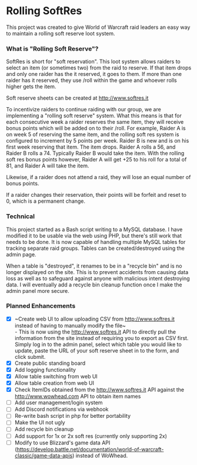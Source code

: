 # Rolling SoftRes

This project was created to give World of Warcraft raid leaders an easy way to maintain a rolling soft reserve loot system.    

### What is "Rolling Soft Reserve"?

SoftRes is short for "soft reservation".  This loot system allows raiders to select an item (or sometimes two) from the raid to reserve.  If that item drops and only one raider has the it reserved, it goes to them.  If more than one raider has it reserved, they use /roll within the game and whoever rolls higher gets the item.

Soft reserve sheets can be created at http://www.softres.it

To incentivize raiders to continue raiding with our group, we are implementing a "rolling soft reserve" system.  What this means is that for each consecutive week a raider reserves the same item, they will receive bonus points which will be added on to their /roll.  For example, Raider A is on week 5 of reserving the same item, and the rolling soft res system is configured to increment by 5 points per week.  Raider B is new and is on his first week reserving that item.  The item drops.  Raider A rolls a 56, and Raider B rolls a 74.  Typically Raider B would take the item.  With the rolling soft res bonus points however, Raider A will get +25 to his roll for a total of 81, and Raider A will take the item.

Likewise, if a raider does not attend a raid, they will lose an equal number of bonus points.  

If a raider changes their reservation, their points will be forfeit and reset to 0, which is a permanent change.

### Technical

This project started as a Bash script writing to a MySQL database.  I have modified it to be usable via the web using PHP, but there's still work that needs to be done.  It is now capable of handling multiple MySQL tables for tracking separate raid groups.  Tables can be created/destroyed using the admin page.

When a table is "destroyed", it renames to be in a "recycle bin" and is no longer displayed on the site.  This is to prevent accidents from causing data loss as well as to safeguard against anyone with malicious intent destroying data.  I will eventually add a recycle bin cleanup function once I make the admin panel more secure.

### Planned Enhancements

- [x] ~Create web UI to allow uploading CSV from http://www.softres.it instead of having to manually modify the file~\
          - This is now using the http://www.softres.it API to directly pull the information from the site instead of requiring you to export as CSV first.  Simply log in to the admin panel, select which table you would like to update, paste the URL of your soft reserve sheet in to the form, and click submit.  
- [x] Create public standing board
- [x] Add logging functionality
- [x] Allow table switching from web UI
- [x] Allow table creation from web UI
- [x] Check ItemIDs obtained from the http://www.softres.it API against the http://www.wowhead.com API to obtain item names
- [ ] Add user management/login system
- [ ] Add Discord notifications via webhook
- [ ] Re-write bash script in php for better portability
- [ ] Make the UI not ugly
- [ ] Add recycle bin cleanup
- [ ] Add support for 1x or 2x soft res (currently only supporting 2x)
- [ ] Modify to use Blizzard's game data API (https://develop.battle.net/documentation/world-of-warcraft-classic/game-data-apis) instead of WoWhead.
